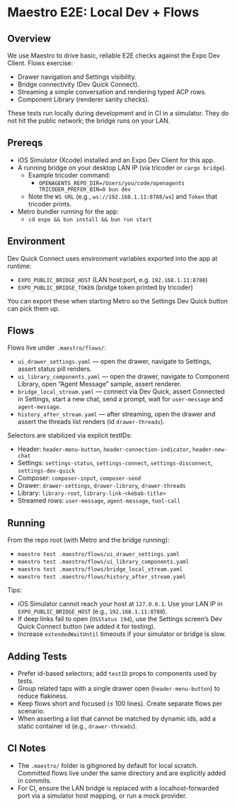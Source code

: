 # Maestro E2E: Local Dev + Flows

## Overview
We use Maestro to drive basic, reliable E2E checks against the Expo Dev Client. Flows exercise:
- Drawer navigation and Settings visibility.
- Bridge connectivity (Dev Quick Connect).
- Streaming a simple conversation and rendering typed ACP rows.
- Component Library (renderer sanity checks).

These tests run locally during development and in CI in a simulator. They do not hit the public network; the bridge runs on your LAN.

## Prereqs
- iOS Simulator (Xcode) installed and an Expo Dev Client for this app.
- A running bridge on your desktop LAN IP (via tricoder or `cargo bridge`).
  - Example tricoder command:
    - `OPENAGENTS_REPO_DIR=/Users/you/code/openagents TRICODER_PREFER_BIN=0 bun dev`
  - Note the `WS URL` (e.g., `ws://192.168.1.11:8788/ws`) and `Token` that tricoder prints.
- Metro bundler running for the app:
  - `cd expo && bun install && bun run start`

## Environment
Dev Quick Connect uses environment variables exported into the app at runtime:
- `EXPO_PUBLIC_BRIDGE_HOST` (LAN host:port, e.g. `192.168.1.11:8788`)
- `EXPO_PUBLIC_BRIDGE_TOKEN` (bridge token printed by tricoder)

You can export these when starting Metro so the Settings Dev Quick button can pick them up.

## Flows
Flows live under `.maestro/flows/`:
- `ui_drawer_settings.yaml` — open the drawer, navigate to Settings, assert status pill renders.
- `ui_library_components.yaml` — open the drawer, navigate to Component Library, open “Agent Message” sample, assert renderer.
- `bridge_local_stream.yaml` — connect via Dev Quick, assert Connected in Settings, start a new chat, send a prompt, wait for `user-message` and `agent-message`.
- `history_after_stream.yaml` — after streaming, open the drawer and assert the threads list renders (id `drawer-threads`).

Selectors are stabilized via explicit testIDs:
- Header: `header-menu-button`, `header-connection-indicator`, `header-new-chat`
- Settings: `settings-status`, `settings-connect`, `settings-disconnect`, `settings-dev-quick`
- Composer: `composer-input`, `composer-send`
- Drawer: `drawer-settings`, `drawer-library`, `drawer-threads`
- Library: `library-root`, `library-link-<kebab-title>`
- Streamed rows: `user-message`, `agent-message`, `tool-call`

## Running
From the repo root (with Metro and the bridge running):
- `maestro test .maestro/flows/ui_drawer_settings.yaml`
- `maestro test .maestro/flows/ui_library_components.yaml`
- `maestro test .maestro/flows/bridge_local_stream.yaml`
- `maestro test .maestro/flows/history_after_stream.yaml`

Tips:
- iOS Simulator cannot reach your host at `127.0.0.1`. Use your LAN IP in `EXPO_PUBLIC_BRIDGE_HOST` (e.g., `192.168.1.11:8788`).
- If deep links fail to open (`OSStatus 194`), use the Settings screen’s Dev Quick Connect button (we added it for testing).
- Increase `extendedWaitUntil` timeouts if your simulator or bridge is slow.

## Adding Tests
- Prefer id-based selectors; add `testID` props to components used by tests.
- Group related taps with a single drawer open (`header-menu-button`) to reduce flakiness.
- Keep flows short and focused (≤ 100 lines). Create separate flows per scenario.
- When asserting a list that cannot be matched by dynamic ids, add a static container id (e.g., `drawer-threads`).

## CI Notes
- The `.maestro/` folder is gitignored by default for local scratch. Committed flows live under the same directory and are explicitly added in commits.
- For CI, ensure the LAN bridge is replaced with a localhost-forwarded port via a simulator host mapping, or run a mock provider.

